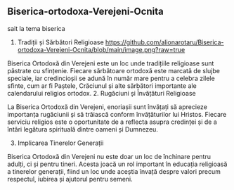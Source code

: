 ## Biserica-ortodoxa-Verejeni-Ocnita
sait la tema biserica
1. Tradiții și Sărbători Religioase https://github.com/alionarotaru/Biserica-ortodoxa-Verejeni-Ocnita/blob/main/image.png?raw=true

Biserica Ortodoxă din Verejeni este un loc unde tradițiile religioase sunt păstrate cu sfințenie. Fiecare sărbătoare ortodoxă este marcată de slujbe speciale, iar credincioșii se adună în număr mare pentru a celebra zilele sfinte, cum ar fi Paștele, Crăciunul și alte sărbători importante ale calendarului religios ortodox.
2. Rugăciuni și Învățături Religioase

La Biserica Ortodoxă din Verejeni, enoriașii sunt învățați să aprecieze importanța rugăciunii și să trăiască conform învățăturilor lui Hristos. Fiecare serviciu religios este o oportunitate de a reflecta asupra credinței și de a întări legătura spirituală dintre oameni și Dumnezeu.

3. Implicarea Tinerelor Generații

Biserica Ortodoxă din Verejeni nu este doar un loc de închinare pentru adulți, ci și pentru tineri. Acesta joacă un rol important în educația religioasă a tinerelor generații, fiind un loc unde aceștia învață despre valori precum respectul, iubirea și ajutorul pentru semeni.
